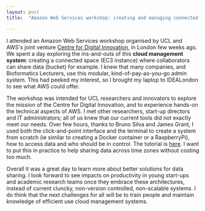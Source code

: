 ```yaml
---
layout: post
title:  "Amazon Web Services workshop: creating and managing connected spaces"

---
```


I attended an Amazon Web Services workshop organised by UCL and AWS's joint venture [Centre for Digital Innovation](https://www.ucl.ac.uk/centre-digital-innovation), in London few weeks ago. We spent a day exploring the ins-and-outs of this **cloud management system**: creating a connected space (EC3 instance) where collaborators can share data (bucket) for example. I knew that many companies, and Bioformatics Lecturers, use this modular, kind-of-pay-as-you-go admin system. This had peeked my interest, so I brought my laptop to IDEALondon to see what AWS could offer. 

The workshop was intended for UCL researchers and innovators to explore the mission of the Centre for Digital Innovation, and to experience hands-on the technical aspects of AWS. I met other researchers, start-up directors and IT administrators; all of us knew that our current tools did not exactly meet our needs. Over few hours, thanks to Bruno Silva and James Grant, I used both the click-and-point interface and the terminal to create a system from scratch (ie similar to creating a Docker container or a RaspberryPi), how to access data and who should be in control. The tutorial is [here](https://catalog.us-east-1.prod.workshops.aws/workshops/a961b46a-91e8-4cb4-915b-96157d2e8e82/en-US). I want to put this in practice to help sharing data across time zones without costing too much.

Overall it was a great day to learn more about better solutions for data sharing. I look forward to see impacts on productivity in young start-ups and academic research teams once they embrace these architectures, instead of current cluncky, non-version controlled, non-scalable systems. I do think that the next challenges for all will be to train people and maintain knowledge of efficient use cloud management systems.
